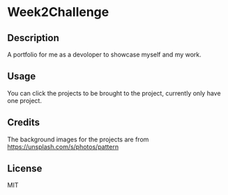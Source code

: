 # Week2Challenge

## Description

A portfolio for me as a devoloper to showcase myself and my work.

## Usage

You can click the projects to be brought to the project, currently only have one project.

## Credits

The background images for the projects are from  https://unsplash.com/s/photos/pattern

## License

MIT

